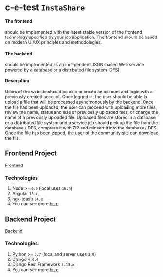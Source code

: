# c-e-test `InstaShare`

#### The frontend 
should be implemented with the latest stable version of the frontend technology specified by your job application. The frontend should be based on modern UI/UX principles and methodologies.

#### The backend 
should be implemented as an independent JSON-based Web service powered by a database or a distributed file system (DFS).

#### Description
Users of the website should be able to create an account and login with a previously created account.
Once logged in, the user should be able to upload a file that will be processed asynchronously by the backend. Once the file has been uploaded, the user can proceed with uploading more files, review the name, status and size of previously uploaded files, or change the name of a previously uploaded file.
Uploaded files are stored in a database or a distributed file system and a service job should pick up the file from the database / DFS, compress it with ZIP and reinsert it into the database / DFS. 
Once the file has been zipped, the user of the community site can download the file. 


## Frontend Project
<a href="https://github.com/hectorarem/c-e-test/tree/main/frontend/filemanagement">Frontend</a>
### Technologies
1. Node >= `6.0` (local uses `16.4`)
2. Angular `13.x`
3. ngx-toastr `14.x`
4. You can see more <a href="https://github.com/hectorarem/c-e-test/blob/main/frontend/filemanagement/package.json">here</a>
## Backend Project
<a href="https://github.com/hectorarem/c-e-test/tree/main/backend">Backend</a>
### Technologies
1. Python >= `3.7` (local and server uses `3.9`)
2. Django `4.0.4`
3. Django Rest Framework `3.13.x`
4. You can see more <a href="https://github.com/hectorarem/c-e-test/blob/main/backend/requirements.txt">here</a>